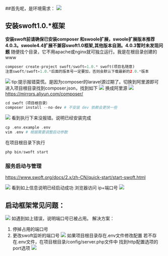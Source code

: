 ##首先呢，是环境需求：
![](https://imgconvert.csdnimg.cn/aHR0cDovL2RvYy5kZXYuc3VyZXguY2MvUHVibGljL1VwbG9hZHMvMjAxOS0wOC0xNS81ZDU0YjRkZmEyNjc0LnBuZw?x-oss-process=image/format,png)
## 安装swoft1.0.*框架
**安装swoft前请确保已安装composer 和swoole扩展，swoole扩展版本推荐4.0.3。swoole4.4扩展不兼容swoft1.0框架,其他版本自测。4.0.3暂时未发现问题**
随便找个目录，它不用apache或nginx就可独立运行。我是在根目录创建的www
```php
composer create-project swoft/swoft=1.0.* swoft(项目名随意)
注意swoft/swoft=1.0.*后面的版本号一定要加，否则会默认下载最新的2.0.*版本
```
![](https://imgconvert.csdnimg.cn/aHR0cDovL2RvYy5kZXYuc3VyZXguY2MvUHVibGljL1VwbG9hZHMvMjAxOS0wOC0xNS81ZDU0YjZjNmRlOGRhLnBuZw?x-oss-process=image/format,png)
tip:提示报错莫慌。是因为composer的laravel源过期了。切换到阿里源即可
进入项目根目录找到composer.json，找到如下
![](https://imgconvert.csdnimg.cn/aHR0cDovL2RvYy5kZXYuc3VyZXguY2MvUHVibGljL1VwbG9hZHMvMjAxOS0wOC0xNS81ZDU0Yjc5MDVhNGI4LnBuZw?x-oss-process=image/format,png)
换成阿里源
![](https://imgconvert.csdnimg.cn/aHR0cDovL2RvYy5kZXYuc3VyZXguY2MvUHVibGljL1VwbG9hZHMvMjAxOS0wOC0xNS81ZDU0YjdjODc0M2JlLnBuZw?x-oss-process=image/format,png)
https://mirrors.aliyun.com/composer/
```php
cd swoft（项目根目录）
composer install --no-dev # 不安装 dev 依赖会更快一些
```
![](https://imgconvert.csdnimg.cn/aHR0cDovL2RvYy5kZXYuc3VyZXguY2MvUHVibGljL1VwbG9hZHMvMjAxOS0wOC0xNS81ZDU0Yjg1YTRhYjZjLnBuZw?x-oss-process=image/format,png)
看到执行下来没报错。说明已经安装完成
```php
cp .env.example .env
vim .env # 根据需要调整启动参数
````
在项目根目录下执行
```php
php bin/swoft start
```
### 服务启动与管理
https://www.swoft.org/docs/2.x/zh-CN/quick-start/start-swoft.html

![](https://imgconvert.csdnimg.cn/aHR0cDovL2RvYy5kZXYuc3VyZXguY2MvUHVibGljL1VwbG9hZHMvMjAxOS0wOC0xNS81ZDU0YjkwMzkzZWFlLnBuZw?x-oss-process=image/format,png)
看到如上信息说明已经启动成功
浏览器访问
ip+端口号
![](https://imgconvert.csdnimg.cn/aHR0cDovL2RvYy5kZXYuc3VyZXguY2MvUHVibGljL1VwbG9hZHMvMjAxOS0wOC0xNS81ZDU0Yjk0YTAyMGQ2LnBuZw?x-oss-process=image/format,png)

## 启动框架常见问题：
![](https://imgconvert.csdnimg.cn/aHR0cDovL2RvYy5kZXYuc3VyZXguY2MvUHVibGljL1VwbG9hZHMvMjAxOS0wOC0xNS81ZDU0YjllZDYyYjZjLnBuZw?x-oss-process=image/format,png)
如遇到如上错误，说明端口号已被占用。
解决方案：
1. 停掉占用的端口号
2. 更改swoft监听的端口号
![](https://imgconvert.csdnimg.cn/aHR0cDovL2RvYy5kZXYuc3VyZXguY2MvUHVibGljL1VwbG9hZHMvMjAxOS0wOC0xNS81ZDU0YmE4MmMwMzM2LnBuZw?x-oss-process=image/format,png)
如果项目根目录存在.env文件修改配置
若不存在.env文件，在项目根目录/config/server.php文件中 找到http配置选项的port选项
![](https://imgconvert.csdnimg.cn/aHR0cDovL2RvYy5kZXYuc3VyZXguY2MvUHVibGljL1VwbG9hZHMvMjAxOS0wOC0xNS81ZDU0YmFlYWYwOTBlLnBuZw?x-oss-process=image/format,png)
